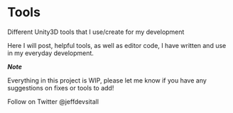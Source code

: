 # Tools
Different Unity3D tools that I use/create for my development

Here I will post, helpful tools, as well as editor code, I have written and use in my everyday development.

***Note***

Everything in this project is WIP, please let me know if you have any suggestions on fixes or tools to add!

Follow on Twitter
@jeffdevsitall
